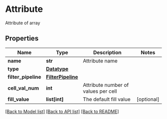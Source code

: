 # Attribute

Attribute of array
## Properties
Name | Type | Description | Notes
------------ | ------------- | ------------- | -------------
**name** | **str** | Attribute name | 
**type** | [**Datatype**](Datatype.md) |  | 
**filter_pipeline** | [**FilterPipeline**](FilterPipeline.md) |  | 
**cell_val_num** | **int** | Attribute number of values per cell | 
**fill_value** | **list[int]** | The default fill value | [optional] 

[[Back to Model list]](../README.md#documentation-for-models) [[Back to API list]](../README.md#documentation-for-api-endpoints) [[Back to README]](../README.md)


